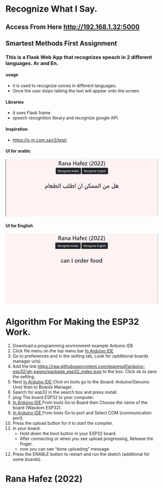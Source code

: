# Recognize What I Say.
## Access From Here http://192.168.1.32:5000 
## Smartest Methods First Assignment

### This is a Flask Web App that recognizes speach in 2 different languages. Ar and En.

#### usage
* it is used to recognize voices in different languages.
* Once the user stops talking the text will appear onto the screen.


#### Libraries 
* it uses Flask frame.
* speech recognition library and recognize google API.


#### Inspiration
* https://s-m.com.sa/r2/test/
#### UI for arabic
![img.png](img.png)

#### UI for English
![img_1.png](img_1.png)

# Algorithm For Making the ESP32 Work.


1) Download a programming environment example Arduino IDE 
2) Click file menu on the top menu bar <u> In Arduino IDE </u>
3) Go to preferences and in the setting tab,  Look for (additional boards manager urls) .
4) Add the link https://raw.githubusercontent.com/espressif/arduino-esp32/gh-pages/package_esp32_index.json to the box. Click ok to save the setting.
5) Next <u> In Arduino IDE </u>  Click on tools go to the (board: Arduino/Genuino Uno) then to Boards Manager.
6) Search for esp32 in the search box and press install. 
7) plug The board ESP32 to your computer. 
8) <u> In Arduino IDE </u> From tools Go to Board then Choose the name of the board (Wasdom ESP32). 
9) <u> In Arduino IDE </u> From tools Go to port and Select COM (communication port). 
10) Press the upload button for it to start the compiler. 
11) In your board:
     * Hold down the boot button in your ESP32 board. 
     * After connecting or when you see upload progressing, Release the finger. 
     * now you can see “done uploading” message.
12) Press the ENABLE button to restart and run the sketch (additional for some boards).

# Rana Hafez (2022)